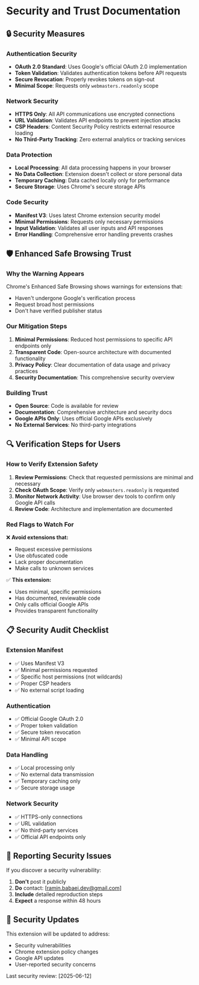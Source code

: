 # Security and Trust Documentation

## 🔒 Security Measures

### Authentication Security
- **OAuth 2.0 Standard**: Uses Google's official OAuth 2.0 implementation
- **Token Validation**: Validates authentication tokens before API requests
- **Secure Revocation**: Properly revokes tokens on sign-out
- **Minimal Scope**: Requests only `webmasters.readonly` scope

### Network Security
- **HTTPS Only**: All API communications use encrypted connections
- **URL Validation**: Validates API endpoints to prevent injection attacks
- **CSP Headers**: Content Security Policy restricts external resource loading
- **No Third-Party Tracking**: Zero external analytics or tracking services

### Data Protection
- **Local Processing**: All data processing happens in your browser
- **No Data Collection**: Extension doesn't collect or store personal data
- **Temporary Caching**: Data cached locally only for performance
- **Secure Storage**: Uses Chrome's secure storage APIs

### Code Security
- **Manifest V3**: Uses latest Chrome extension security model
- **Minimal Permissions**: Requests only necessary permissions
- **Input Validation**: Validates all user inputs and API responses
- **Error Handling**: Comprehensive error handling prevents crashes

## 🛡️ Enhanced Safe Browsing Trust

### Why the Warning Appears
Chrome's Enhanced Safe Browsing shows warnings for extensions that:
- Haven't undergone Google's verification process
- Request broad host permissions
- Don't have verified publisher status

### Our Mitigation Steps
1. **Minimal Permissions**: Reduced host permissions to specific API endpoints only
2. **Transparent Code**: Open-source architecture with documented functionality
3. **Privacy Policy**: Clear documentation of data usage and privacy practices
4. **Security Documentation**: This comprehensive security overview

### Building Trust
- **Open Source**: Code is available for review
- **Documentation**: Comprehensive architecture and security docs
- **Google APIs Only**: Uses official Google APIs exclusively
- **No External Services**: No third-party integrations

## 🔍 Verification Steps for Users

### How to Verify Extension Safety
1. **Review Permissions**: Check that requested permissions are minimal and necessary
2. **Check OAuth Scope**: Verify only `webmasters.readonly` is requested
3. **Monitor Network Activity**: Use browser dev tools to confirm only Google API calls
4. **Review Code**: Architecture and implementation are documented

### Red Flags to Watch For
❌ **Avoid extensions that:**
- Request excessive permissions
- Use obfuscated code
- Lack proper documentation
- Make calls to unknown services

✅ **This extension:**
- Uses minimal, specific permissions
- Has documented, reviewable code
- Only calls official Google APIs
- Provides transparent functionality

## 📋 Security Audit Checklist

### Extension Manifest
- ✅ Uses Manifest V3
- ✅ Minimal permissions requested
- ✅ Specific host permissions (not wildcards)
- ✅ Proper CSP headers
- ✅ No external script loading

### Authentication
- ✅ Official Google OAuth 2.0
- ✅ Proper token validation
- ✅ Secure token revocation
- ✅ Minimal API scope

### Data Handling
- ✅ Local processing only
- ✅ No external data transmission
- ✅ Temporary caching only
- ✅ Secure storage usage

### Network Security
- ✅ HTTPS-only connections
- ✅ URL validation
- ✅ No third-party services
- ✅ Official API endpoints only

## 🚨 Reporting Security Issues

If you discover a security vulnerability:
1. **Don't** post it publicly
2. **Do** contact: [ramin.babaei.dev@gmail.com]
3. **Include** detailed reproduction steps
4. **Expect** a response within 48 hours

## 🔄 Security Updates

This extension will be updated to address:
- Security vulnerabilities
- Chrome extension policy changes
- Google API updates
- User-reported security concerns

Last security review: [2025-06-12] 